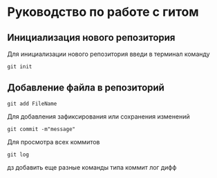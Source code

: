 # Руководство по работе с гитом
## Инициализация нового репозитория
Для инициализации нового репозитория введи в терминал команду
```
git init
```
## Добавление файла в репозиторий
```
git add FileName
```
Для добавления зафиксирования или сохранения изменений

```
git commit -m"message"
```
Для просмотра всех коммитов
```
git log
```

дз добавить еще разные команды типа коммит лог дифф

